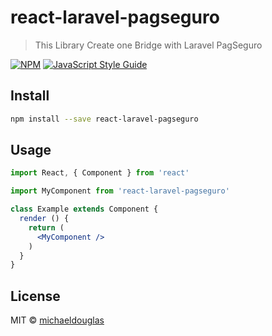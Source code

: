 # react-laravel-pagseguro

> This Library Create one Bridge with Laravel PagSeguro

[![NPM](https://img.shields.io/npm/v/react-laravel-pagseguro.svg)](https://www.npmjs.com/package/react-laravel-pagseguro) [![JavaScript Style Guide](https://img.shields.io/badge/code_style-standard-brightgreen.svg)](https://standardjs.com)

## Install

```bash
npm install --save react-laravel-pagseguro
```

## Usage

```jsx
import React, { Component } from 'react'

import MyComponent from 'react-laravel-pagseguro'

class Example extends Component {
  render () {
    return (
      <MyComponent />
    )
  }
}
```

## License

MIT © [michaeldouglas](https://github.com/michaeldouglas)
